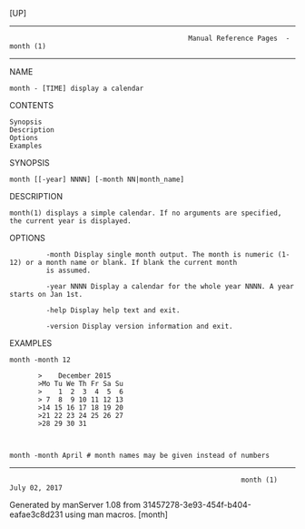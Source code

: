 [UP]

-----------------------------------------------------------------------------------------------------------------------------------
                                                Manual Reference Pages  - month (1)
-----------------------------------------------------------------------------------------------------------------------------------
                                                                 
NAME

    month - [TIME] display a calendar

CONTENTS

    Synopsis
    Description
    Options
    Examples

SYNOPSIS

    month [[-year] NNNN] [-month NN|month_name]

DESCRIPTION

    month(1) displays a simple calendar. If no arguments are specified, the current year is displayed.

OPTIONS

             -month Display single month output. The month is numeric (1-12) or a month name or blank. If blank the current month
             is assumed.

             -year NNNN Display a calendar for the whole year NNNN. A year starts on Jan 1st.

             -help Display help text and exit.

             -version Display version information and exit.

EXAMPLES

    month -month 12

           >    December 2015
           >Mo Tu We Th Fr Sa Su
           >    1  2  3  4  5  6
           > 7  8  9 10 11 12 13
           >14 15 16 17 18 19 20
           >21 22 23 24 25 26 27
           >28 29 30 31



    month -month April # month names may be given instead of numbers

-----------------------------------------------------------------------------------------------------------------------------------

                                                             month (1)                                                July 02, 2017

Generated by manServer 1.08 from 31457278-3e93-454f-b404-eafae3c8d231 using man macros.
                                                              [month]
